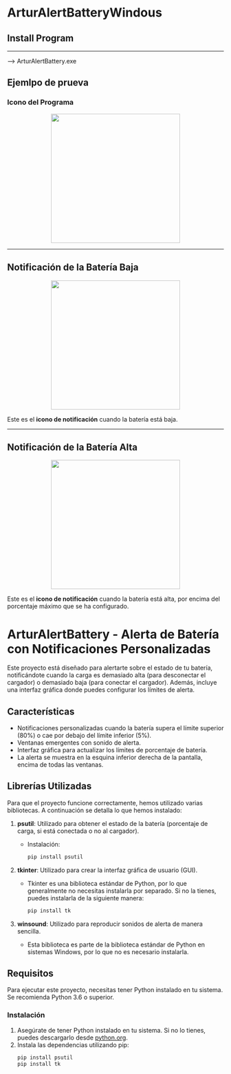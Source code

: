 
# ArturAlertBatteryWindous

## Install Program

---
--> ArturAlertBattery.exe  

## Ejemlpo de prueva
### Icono del Programa
<div style="text-align:center;">
  <img src="https://github.com/user-attachments/assets/7a8cb347-35c0-4998-b00e-51e2952035ed" width="300"/>
</div>


---

## Notificación de la Batería Baja
<div style="text-align:center;">
  <img src="https://github.com/user-attachments/assets/4984ea4a-9345-4be1-a3b7-80dbafa2a3af" width="300"/>
</div>

Este es el **icono de notificación** cuando la batería está baja.

---

## Notificación de la Batería Alta
<div style="text-align:center;">
  <img src="https://github.com/user-attachments/assets/c903b88d-d457-4d51-98d2-e1bd38ffa692" width="300"/>
</div>

Este es el **icono de notificación** cuando la batería está alta, por encima del porcentaje máximo que se ha configurado.



# ArturAlertBattery - Alerta de Batería con Notificaciones Personalizadas

Este proyecto está diseñado para alertarte sobre el estado de tu batería, notificándote cuando la carga es demasiado alta (para desconectar el cargador) o demasiado baja (para conectar el cargador). Además, incluye una interfaz gráfica donde puedes configurar los límites de alerta.

## Características

- Notificaciones personalizadas cuando la batería supera el límite superior (80%) o cae por debajo del límite inferior (5%).
- Ventanas emergentes con sonido de alerta.
- Interfaz gráfica para actualizar los límites de porcentaje de batería.
- La alerta se muestra en la esquina inferior derecha de la pantalla, encima de todas las ventanas.

## Librerías Utilizadas

Para que el proyecto funcione correctamente, hemos utilizado varias bibliotecas. A continuación se detalla lo que hemos instalado:

1. **psutil**: Utilizado para obtener el estado de la batería (porcentaje de carga, si está conectada o no al cargador).
   - Instalación:
     ```bash
     pip install psutil
     ```

2. **tkinter**: Utilizado para crear la interfaz gráfica de usuario (GUI).
   - Tkinter es una biblioteca estándar de Python, por lo que generalmente no necesitas instalarla por separado. Si no la tienes, puedes instalarla de la siguiente manera:
     ```bash
     pip install tk
     ```

3. **winsound**: Utilizado para reproducir sonidos de alerta de manera sencilla.
   - Esta biblioteca es parte de la biblioteca estándar de Python en sistemas Windows, por lo que no es necesario instalarla.

## Requisitos

Para ejecutar este proyecto, necesitas tener Python instalado en tu sistema. Se recomienda Python 3.6 o superior.

### Instalación

1. Asegúrate de tener Python instalado en tu sistema. Si no lo tienes, puedes descargarlo desde [python.org](https://www.python.org/downloads/).
2. Instala las dependencias utilizando pip:
   ```bash
   pip install psutil
   pip install tk
